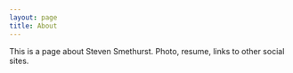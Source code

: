 ```yaml
---
layout: page
title: About
---
```


This is a page about Steven Smethurst.  Photo, resume, links to other social sites. 
